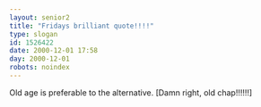 ```yaml
---
layout: senior2
title: "Fridays brilliant quote!!!!"
type: slogan
id: 1526422
date: 2000-12-01 17:58
day: 2000-12-01
robots: noindex
---
```

Old age is preferable to the alternative. [Damn right, old chap!!!!!!]
